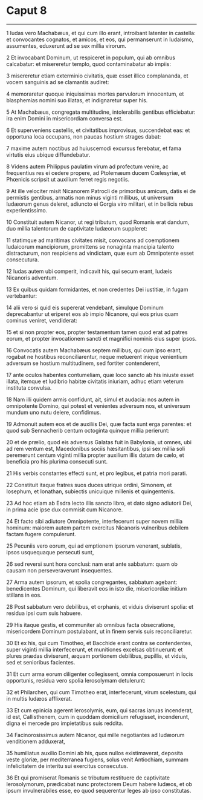 # Caput 8

***

1 Iudas vero Machabæus, et qui cum illo erant, introibant latenter in castella: et convocantes cognatos, et amicos, et eos, qui permanserunt in Iudaismo, assumentes, eduxerunt ad se sex millia virorum.

2 Et invocabant Dominum, ut respiceret in populum, qui ab omnibus calcabatur: et misereretur templo, quod contaminabatur ab impiis:

3 misereretur etiam exterminio civitatis, quæ esset illico complananda, et vocem sanguinis ad se clamantis audiret:

4 memoraretur quoque iniquissimas mortes parvulorum innocentum, et blasphemias nomini suo illatas, et indignaretur super his.

5 At Machabæus, congregata multitudine, intolerabilis gentibus efficiebatur: ira enim Domini in misericordiam conversa est.

6 Et superveniens castellis, et civitatibus improvisus, succendebat eas: et opportuna loca occupans, non paucas hostium strages dabat:

7 maxime autem noctibus ad huiuscemodi excursus ferebatur, et fama virtutis eius ubique diffundebatur.

8 Videns autem Philippus paulatim virum ad profectum venire, ac frequentius res ei cedere propere, ad Ptolemæum ducem Cœlesyriæ, et Phœnicis scripsit ut auxilium ferret regis negotiis.

9 At ille velociter misit Nicanorem Patrocli de primoribus amicum, datis ei de permistis gentibus, armatis non minus viginti millibus, ut universum Iudæorum genus deleret, adiuncto ei Gorgia viro militari, et in bellicis rebus experientissimo.

10 Constituit autem Nicanor, ut regi tributum, quod Romanis erat dandum, duo millia talentorum de captivitate Iudæorum suppleret:

11 statimque ad maritimas civitates misit, convocans ad coemptionem Iudaicorum mancipiorum, promittens se nonaginta mancipia talento distracturum, non respiciens ad vindictam, quæ eum ab Omnipotente esset consecutura.

12 Iudas autem ubi comperit, indicavit his, qui secum erant, Iudæis Nicanoris adventum.

13 Ex quibus quidam formidantes, et non credentes Dei iustitiæ, in fugam vertebantur:

14 alii vero si quid eis supererat vendebant, simulque Dominum deprecabantur ut eriperet eos ab impio Nicanore, qui eos prius quam cominus veniret, vendiderat:

15 et si non propter eos, propter testamentum tamen quod erat ad patres eorum, et propter invocationem sancti et magnifici nominis eius super ipsos.

16 Convocatis autem Machabæus septem millibus, qui cum ipso erant, rogabat ne hostibus reconciliarentur, neque metuerent inique venientium adversum se hostium multitudinem, sed fortiter contenderent,

17 ante oculos habentes contumeliam, quæ loco sancto ab his iniuste esset illata, itemque et ludibrio habitæ civitatis iniuriam, adhuc etiam veterum instituta convulsa.

18 Nam illi quidem armis confidunt, ait, simul et audacia: nos autem in omnipotente Domino, qui potest et venientes adversum nos, et universum mundum uno nutu delere, confidimus.

19 Admonuit autem eos et de auxiliis Dei, quæ facta sunt erga parentes: et quod sub Sennacherib centum octoginta quinque millia perierunt:

20 et de prælio, quod eis adversus Galatas fuit in Babylonia, ut omnes, ubi ad rem ventum est, Macedonibus sociis hæsitantibus, ipsi sex millia soli peremerunt centum viginti millia propter auxilium illis datum de cælo, et beneficia pro his plurima consecuti sunt.

21 His verbis constantes effecti sunt, et pro legibus, et patria mori parati.

22 Constituit itaque fratres suos duces utrique ordini, Simonem, et Iosephum, et Ionathan, subiectis unicuique millenis et quingentenis.

23 Ad hoc etiam ab Esdra lecto illis sancto libro, et dato signo adiutorii Dei, in prima acie ipse dux commisit cum Nicanore.

24 Et facto sibi adiutore Omnipotente, interfecerunt super novem millia hominum: maiorem autem partem exercitus Nicanoris vulneribus debilem factam fugere compulerunt.

25 Pecuniis vero eorum, qui ad emptionem ipsorum venerant, sublatis, ipsos usquequaque persecuti sunt,

26 sed reversi sunt hora conclusi: nam erat ante sabbatum: quam ob causam non perseveraverunt insequentes.

27 Arma autem ipsorum, et spolia congregantes, sabbatum agebant: benedicentes Dominum, qui liberavit eos in isto die, misericordiæ initium stillans in eos.

28 Post sabbatum vero debilibus, et orphanis, et viduis diviserunt spolia: et residua ipsi cum suis habuere.

29 His itaque gestis, et communiter ab omnibus facta obsecratione, misericordem Dominum postulabant, ut in finem servis suis reconciliaretur.

30 Et ex his, qui cum Timotheo, et Bacchide erant contra se contendentes, super viginti millia interfecerunt, et munitiones excelsas obtinuerunt: et plures prædas diviserunt, æquam portionem debilibus, pupillis, et viduis, sed et senioribus facientes.

31 Et cum arma eorum diligenter collegissent, omnia composuerunt in locis opportunis, residua vero spolia Ierosolymam detulerunt:

32 et Philarchen, qui cum Timotheo erat, interfecerunt, virum scelestum, qui in multis Iudæos afflixerat.

33 Et cum epinicia agerent Ierosolymis, eum, qui sacras ianuas incenderat, id est, Callisthenem, cum in quoddam domicilium refugisset, incenderunt, digna ei mercede pro impietatibus suis reddita.

34 Facinorosissimus autem Nicanor, qui mille negotiantes ad Iudæorum venditionem adduxerat,

35 humiliatus auxilio Domini ab his, quos nullos existimaverat, deposita veste gloriæ, per mediterranea fugiens, solus venit Antiochiam, summam infelicitatem de interitu sui exercitus consecutus.

36 Et qui promiserat Romanis se tributum restituere de captivitate Ierosolymorum, prædicabat nunc protectorem Deum habere Iudæos, et ob ipsum invulnerabiles esse, eo quod sequerentur leges ab ipso constitutas.

